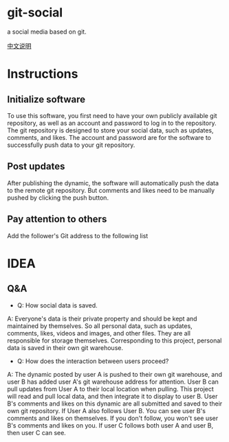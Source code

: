 # git-social
a social media based on git.

[中文说明](./README.cn.md)

# Instructions

## Initialize software
To use this software, you first need to have your own publicly available git repository, as well as an account and password to log in to the repository. The git repository is designed to store your social data, such as updates, comments, and likes. The account and password are for the software to successfully push data to your git repository.

## Post updates
After publishing the dynamic, the software will automatically push the data to the remote git repository. But comments and likes need to be manually pushed by clicking the push button.

## Pay attention to others
Add the follower's Git address to the following list

# IDEA

## Q&A

- Q: How social data is saved. 

A: Everyone's data is their private property and should be kept and maintained by themselves. So all personal data, such as updates, comments, likes, videos and images, and other files. They are all responsible for storage themselves. Corresponding to this project, personal data is saved in their own git warehouse.

- Q: How does the interaction between users proceed? 

A: The dynamic posted by user A is pushed to their own git warehouse, and user B has added user A's git warehouse address for attention. User B can pull updates from User A to their local location when pulling. This project will read and pull local data, and then integrate it to display to user B. User B's comments and likes on this dynamic are all submitted and saved to their own git repository. If User A also follows User B. You can see user B's comments and likes on themselves. If you don't follow, you won't see user B's comments and likes on you. If user C follows both user A and user B, then user C can see.